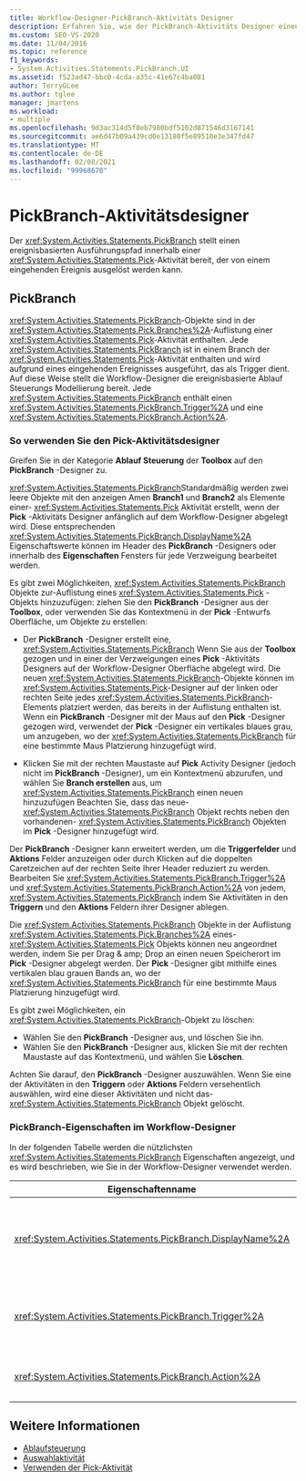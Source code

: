 ```yaml
---
title: Workflow-Designer-PickBranch-Aktivitäts Designer
description: Erfahren Sie, wie der PickBranch-Aktivitäts Designer einen ereignisbasierten Ausführungs Pfad innerhalb einer Pick-Aktivität bereitstellt, die von einem eingehenden Ereignis ausgelöst werden kann.
ms.custom: SEO-VS-2020
ms.date: 11/04/2016
ms.topic: reference
f1_keywords:
- System.Activities.Statements.PickBranch.UI
ms.assetid: f523ad47-bbc0-4cda-a35c-41e67c4ba081
author: TerryGLee
ms.author: tglee
manager: jmartens
ms.workload:
- multiple
ms.openlocfilehash: 9d3ac314d5f8eb7980bdf5102d871546d3167141
ms.sourcegitcommit: ae6d47b09a439cd0e13180f5e89510e3e347fd47
ms.translationtype: MT
ms.contentlocale: de-DE
ms.lasthandoff: 02/08/2021
ms.locfileid: "99968670"
---
```

# <a name="pickbranch-activity-designer"></a>PickBranch-Aktivitätsdesigner

Der <xref:System.Activities.Statements.PickBranch> stellt einen ereignisbasierten Ausführungspfad innerhalb einer <xref:System.Activities.Statements.Pick>-Aktivität bereit, der von einem eingehenden Ereignis ausgelöst werden kann.

## <a name="pickbranch"></a>PickBranch

<xref:System.Activities.Statements.PickBranch>-Objekte sind in der <xref:System.Activities.Statements.Pick.Branches%2A>-Auflistung einer <xref:System.Activities.Statements.Pick>-Aktivität enthalten. Jede <xref:System.Activities.Statements.PickBranch> ist in einem Branch der <xref:System.Activities.Statements.Pick>-Aktivität enthalten und wird aufgrund eines eingehenden Ereignisses ausgeführt, das als Trigger dient. Auf diese Weise stellt die Workflow-Designer die ereignisbasierte Ablauf Steuerungs Modellierung bereit. Jede <xref:System.Activities.Statements.PickBranch> enthält einen <xref:System.Activities.Statements.PickBranch.Trigger%2A> und eine <xref:System.Activities.Statements.PickBranch.Action%2A>.

### <a name="how-to-use-the-pick-activity-designer"></a>So verwenden Sie den Pick-Aktivitätsdesigner

Greifen Sie in der Kategorie **Ablauf Steuerung** der **Toolbox** auf den **PickBranch** -Designer zu.

<xref:System.Activities.Statements.PickBranch>Standardmäßig werden zwei leere Objekte mit den anzeigen Amen **Branch1** und **Branch2** als Elemente einer- <xref:System.Activities.Statements.Pick> Aktivität erstellt, wenn der **Pick** -Aktivitäts Designer anfänglich auf dem Workflow-Designer abgelegt wird. Diese entsprechenden <xref:System.Activities.Statements.PickBranch.DisplayName%2A> Eigenschaftswerte können im Header des **PickBranch** -Designers oder innerhalb des **Eigenschaften** Fensters für jede Verzweigung bearbeitet werden.

Es gibt zwei Möglichkeiten, <xref:System.Activities.Statements.PickBranch> Objekte zur-Auflistung eines <xref:System.Activities.Statements.Pick> -Objekts hinzuzufügen: ziehen Sie den **PickBranch** -Designer aus der **Toolbox**, oder verwenden Sie das Kontextmenü in der **Pick** -Entwurfs Oberfläche, um Objekte zu erstellen:

- Der **PickBranch** -Designer erstellt eine, <xref:System.Activities.Statements.PickBranch> Wenn Sie aus der **Toolbox** gezogen und in einer der Verzweigungen eines **Pick** -Aktivitäts Designers auf der Workflow-Designer Oberfläche abgelegt wird. Die neuen <xref:System.Activities.Statements.PickBranch>-Objekte können im <xref:System.Activities.Statements.Pick>-Designer auf der linken oder rechten Seite jedes <xref:System.Activities.Statements.PickBranch>-Elements platziert werden, das bereits in der Auflistung enthalten ist. Wenn ein **PickBranch** -Designer mit der Maus auf den **Pick** -Designer gezogen wird, verwendet der **Pick** -Designer ein vertikales blaues grau, um anzugeben, wo der <xref:System.Activities.Statements.PickBranch> für eine bestimmte Maus Platzierung hinzugefügt wird.

- Klicken Sie mit der rechten Maustaste auf **Pick** Activity Designer (jedoch nicht im **PickBranch** -Designer), um ein Kontextmenü abzurufen, und wählen Sie **Branch erstellen** aus, um <xref:System.Activities.Statements.PickBranch> einen neuen hinzuzufügen Beachten Sie, dass das neue- <xref:System.Activities.Statements.PickBranch> Objekt rechts neben den vorhandenen- <xref:System.Activities.Statements.PickBranch> Objekten im **Pick** -Designer hinzugefügt wird.

Der **PickBranch** -Designer kann erweitert werden, um die **Triggerfelder** und **Aktions** Felder anzuzeigen oder durch Klicken auf die doppelten Caretzeichen auf der rechten Seite Ihrer Header reduziert zu werden. Bearbeiten Sie <xref:System.Activities.Statements.PickBranch.Trigger%2A> und <xref:System.Activities.Statements.PickBranch.Action%2A> von jedem, <xref:System.Activities.Statements.PickBranch> indem Sie Aktivitäten in den **Triggern** und den **Aktions** Feldern ihrer Designer ablegen.

Die <xref:System.Activities.Statements.PickBranch> Objekte in der Auflistung <xref:System.Activities.Statements.Pick.Branches%2A> eines- <xref:System.Activities.Statements.Pick> Objekts können neu angeordnet werden, indem Sie per Drag & amp; Drop an einen neuen Speicherort im **Pick** -Designer abgelegt werden. Der **Pick** -Designer gibt mithilfe eines vertikalen blau grauen Bands an, wo der <xref:System.Activities.Statements.PickBranch> für eine bestimmte Maus Platzierung hinzugefügt wird.

Es gibt zwei Möglichkeiten, ein <xref:System.Activities.Statements.PickBranch>-Objekt zu löschen:

- Wählen Sie den **PickBranch** -Designer aus, und löschen Sie ihn.
- Wählen Sie den **PickBranch** -Designer aus, klicken Sie mit der rechten Maustaste auf das Kontextmenü, und wählen Sie **Löschen**.

Achten Sie darauf, den **PickBranch** -Designer auszuwählen. Wenn Sie eine der Aktivitäten in den **Triggern** oder **Aktions** Feldern versehentlich auswählen, wird eine dieser Aktivitäten und nicht das- <xref:System.Activities.Statements.PickBranch> Objekt gelöscht.

### <a name="pickbranch-properties-in-the-workflow-designer"></a>PickBranch-Eigenschaften im Workflow-Designer

In der folgenden Tabelle werden die nützlichsten <xref:System.Activities.Statements.PickBranch> Eigenschaften angezeigt, und es wird beschrieben, wie Sie in der Workflow-Designer verwendet werden.

|Eigenschaftenname|Erforderlich|Verbrauch|
|-|--------------|-|
|<xref:System.Activities.Statements.PickBranch.DisplayName%2A>|Falsch|Der Anzeige Name, der im Header des **PickBranch** -Designers angezeigt wird. Der Standardwert lautet Branch.<br /><br /> Obwohl der <xref:System.Activities.Activity.DisplayName%2A> nicht zwingend erforderlich ist, wird empfohlen, einen Anzeigenamen zu verwenden.|
|<xref:System.Activities.Statements.PickBranch.Trigger%2A>|Richtig|Jedes <xref:System.Activities.Statements.PickBranch>-Objekt enthält eine <xref:System.Activities.Statements.PickBranch.Trigger%2A>-Aktion, die <xref:System.Activities.Statements.PickBranch.Action%2A> aufrufen kann.|
|<xref:System.Activities.Statements.PickBranch.Action%2A>|Falsch|Jede <xref:System.Activities.Statements.PickBranch>-Objekt enthält eine <xref:System.Activities.Statements.PickBranch.Action%2A>, die ausgeführt wird, sobald sie ausgelöst wird.|

## <a name="see-also"></a>Weitere Informationen

- [Ablaufsteuerung](../workflow-designer/control-flow-activity-designers.md)
- [Auswahlaktivität](/dotnet/framework/windows-workflow-foundation/pick-activity)
- [Verwenden der Pick-Aktivität](/dotnet/framework/windows-workflow-foundation/samples/using-the-pick-activity)